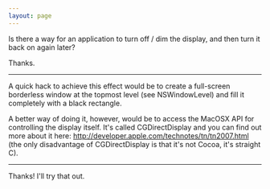 ```yaml
---
layout: page
---
```


Is there a way for an application to turn off / dim the display, and then turn it back on again later?

Thanks.

----

A quick hack to achieve this effect would be to create a full-screen borderless window at the topmost level (see NSWindowLevel) and fill it completely with a black rectangle.

A better way of doing it, however, would be to access the MacOSX API for controlling the display itself. It's called CGDirectDisplay and you can find out more about it here: http://developer.apple.com/technotes/tn/tn2007.html (the only disadvantage of CGDirectDisplay is that it's not Cocoa, it's straight C).

----

Thanks! I'll try that out.
